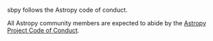 sbpy follows the Astropy code of conduct. 

All Astropy community members are expected to abide by the [Astropy Project Code of Conduct](http://www.astropy.org/code_of_conduct.html).
